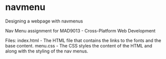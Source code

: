 # navmenu
Designing a webpage with navmenus

Nav Menu assignment for MAD9013 - Cross-Platform Web Development

Files: index.html - The HTML file that contains the links to the fonts and the base content. menu.css - The CSS styles the content of the HTML and along with the styling of the nav menus.

